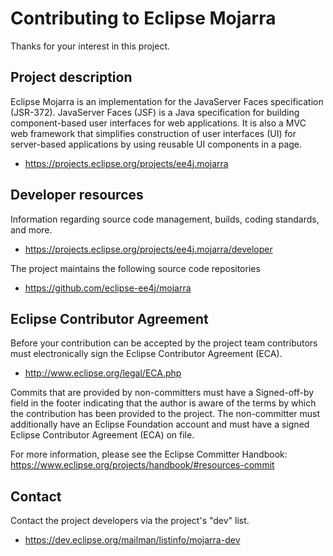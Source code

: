 # Contributing to Eclipse Mojarra

Thanks for your interest in this project.

## Project description

Eclipse Mojarra is an implementation for the JavaServer Faces specification
(JSR-372). JavaServer Faces (JSF) is a Java specification for building
component-based user interfaces for web applications. It is also a MVC web
framework that simplifies construction of user interfaces (UI) for server-based
applications by using reusable UI components in a page.

* https://projects.eclipse.org/projects/ee4j.mojarra

## Developer resources

Information regarding source code management, builds, coding standards, and
more.

* https://projects.eclipse.org/projects/ee4j.mojarra/developer

The project maintains the following source code repositories

* https://github.com/eclipse-ee4j/mojarra

## Eclipse Contributor Agreement

Before your contribution can be accepted by the project team contributors must
electronically sign the Eclipse Contributor Agreement (ECA).

* http://www.eclipse.org/legal/ECA.php

Commits that are provided by non-committers must have a Signed-off-by field in
the footer indicating that the author is aware of the terms by which the
contribution has been provided to the project. The non-committer must
additionally have an Eclipse Foundation account and must have a signed Eclipse
Contributor Agreement (ECA) on file.

For more information, please see the Eclipse Committer Handbook:
https://www.eclipse.org/projects/handbook/#resources-commit

## Contact

Contact the project developers via the project's "dev" list.

* https://dev.eclipse.org/mailman/listinfo/mojarra-dev


